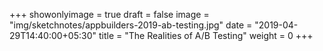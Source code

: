 +++
showonlyimage = true
draft = false
image = "img/sketchnotes/appbuilders-2019-ab-testing.jpg"
date = "2019-04-29T14:40:00+05:30"
title = "The Realities of A/B Testing"
weight = 0
+++
